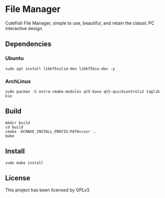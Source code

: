 # File Manager

Cutefish File Manager, simple to use, beautiful, and retain the classic PC interactive design. 

## Dependencies

### Ubuntu

```
sudo apt install libkf5solid-dev libkf5kio-dev -y
```

### ArchLinux

```shell
sudo pacman -S extra-cmake-modules qt5-base qt5-quickcontrols2 taglib kio
```

## Build

```shell
mkdir build
cd build
cmake -DCMAKE_INSTALL_PREFIX:PATH=/usr ..
make
```

## Install

```shell
sudo make install
```

## License

This project has been licensed by GPLv3.
